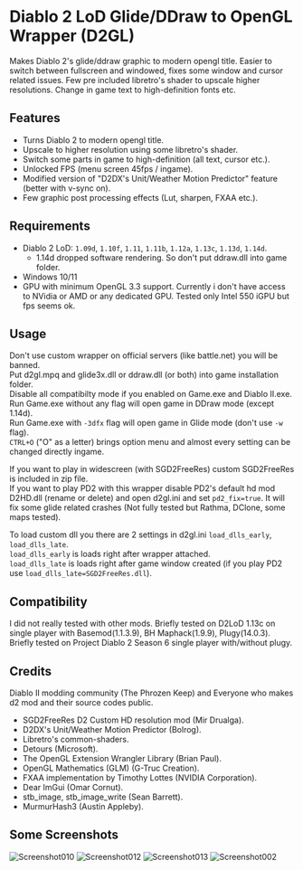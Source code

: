 # Diablo 2 LoD Glide/DDraw to OpenGL Wrapper (D2GL)

Makes Diablo 2's glide/ddraw graphic to modern opengl title. Easier to switch between fullscreen and windowed, fixes some window and cursor related issues.
Few pre included libretro's shader to upscale higher resolutions. Change in game text to high-definition fonts etc.

## Features

- Turns Diablo 2 to modern opengl title.
- Upscale to higher resolution using some libretro's shader.
- Switch some parts in game to high-definition (all text, cursor etc.).
- Unlocked FPS (menu screen 45fps / ingame).
- Modified version of "D2DX's Unit/Weather Motion Predictor" feature (better with v-sync on).
- Few graphic post processing effects (Lut, sharpen, FXAA etc.).

## Requirements

- Diablo 2 LoD: ``1.09d``, ``1.10f``, ``1.11``, ``1.11b``, ``1.12a``, ``1.13c``, ``1.13d``, ``1.14d``.
  - 1.14d dropped software rendering. So don't put ddraw.dll into game folder.
- Windows 10/11
- GPU with minimum OpenGL 3.3 support.
  Currently i don't have access to NVidia or AMD or any dedicated GPU. Tested only Intel 550 iGPU but fps seems ok.

## Usage

Don't use custom wrapper on official servers (like battle.net) you will be banned.  
Put d2gl.mpq and glide3x.dll or ddraw.dll (or both) into game installation folder.  
Disable all compatibilty mode if you enabled on Game.exe and Diablo II.exe.  
Run Game.exe without any flag will open game in DDraw mode (except 1.14d).  
Run Game.exe with ``-3dfx`` flag will open game in Glide mode (don't use ``-w`` flag).  
``CTRL+O`` ("O" as a letter) brings option menu and almost every setting can be changed directly ingame.

If you want to play in widescreen (with SGD2FreeRes) custom SGD2FreeRes is included in zip file.  
If you want to play PD2 with this wrapper disable PD2's default hd mod D2HD.dll (rename or delete) and open d2gl.ini and set
``pd2_fix=true``. It will fix some glide related crashes (Not fully tested but Rathma, DClone, some maps tested).

To load custom dll you there are 2 settings in d2gl.ini ``load_dlls_early``, ``load_dlls_late``.  
``load_dlls_early`` is loads right after wrapper attached.  
``load_dlls_late`` is loads right after game window created (if you play PD2 use ``load_dlls_late=SGD2FreeRes.dll``).

## Compatibility

I did not really tested with other mods.
Briefly tested on D2LoD 1.13c on single player with Basemod(1.1.3.9), BH Maphack(1.9.9), Plugy(14.0.3).
Briefly tested on Project Diablo 2 Season 6 single player with/without plugy.

## Credits

Diablo II modding community (The Phrozen Keep) and Everyone who makes d2 mod and their source codes public.

- SGD2FreeRes D2 Custom HD resolution mod (Mir Drualga).
- D2DX's Unit/Weather Motion Predictor (Bolrog).
- Libretro's common-shaders.
- Detours (Microsoft).
- The OpenGL Extension Wrangler Library (Brian Paul).
- OpenGL Mathematics (GLM) (G-Truc Creation).
- FXAA implementation by Timothy Lottes (NVIDIA Corporation).
- Dear ImGui (Omar Cornut).
- stb_image, stb_image_write (Sean Barrett).
- MurmurHash3 (Austin Appleby).

## Some Screenshots

![Screenshot010](https://user-images.githubusercontent.com/2043880/220664490-2a9b34d8-ca7c-4e52-a57d-d43c508f5813.png)
![Screenshot012](https://user-images.githubusercontent.com/2043880/220668775-3351be3b-27fa-4800-883f-09e5eb935c47.png)
![Screenshot013](https://user-images.githubusercontent.com/2043880/220666692-967a8c13-f480-4ac6-af1e-b45fda3bdee3.png)
![Screenshot002](https://user-images.githubusercontent.com/2043880/220667272-a83aa2cd-d038-41ea-a878-a6e148b8f9f6.png)
